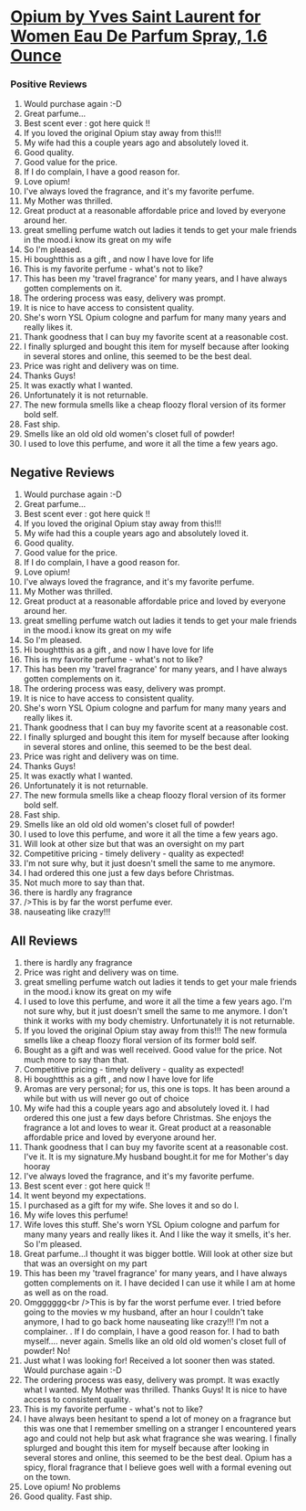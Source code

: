 # [Opium by Yves Saint Laurent for Women Eau De Parfum Spray, 1.6 Ounce](https://products.checkmycream.com/products/Opium-by-Yves-Saint-Laurent-for-Women-Eau-De-Parfum-Spray-1.6-Ounce.html)

### Positive Reviews

<ol>
      <li>Would purchase again :-D</li>
      <li>Great parfume...</li>
      <li>Best scent ever : got here quick !!</li>
      <li>If you loved the original Opium stay away from this!!!  </li>
      <li>My wife had this a couple years ago and absolutely loved it.</li>
      <li>Good quality.</li>
      <li>Good value for the price.</li>
      <li>If I do complain,  I have a good reason for.</li>
      <li>Love opium!</li>
      <li>I&#x27;ve always loved the fragrance, and it&#x27;s my favorite perfume.</li>
      <li>My Mother was thrilled.</li>
      <li>Great product at a reasonable affordable price and loved by everyone around her.</li>
      <li>great smelling perfume watch out ladies it tends to get your male friends in the mood.i know its great on my wife</li>
      <li>So I&#x27;m pleased.</li>
      <li>Hi boughtthis as a gift , and now I have love for life</li>
      <li>This is my favorite perfume - what&#x27;s not to like?</li>
      <li>This has been my &#x27;travel fragrance&#x27; for many years, and I have always gotten complements on it.  </li>
      <li>The ordering process was easy, delivery was prompt.</li>
      <li>It is nice to have access to consistent quality.</li>
      <li>She&#x27;s worn YSL Opium cologne and parfum for many many years and really likes it.</li>
      <li>Thank goodness that I can buy my favorite scent at a reasonable cost.</li>
      <li>I finally splurged and bought this item for myself because after looking in several stores and online, this seemed to be the best deal.  </li>
      <li>Price was right and delivery was on time.</li>
      <li>Thanks Guys!</li>
      <li>It was exactly what I wanted.</li>
      <li>Unfortunately it is not returnable.</li>
      <li>The new formula smells like a cheap floozy floral version of its former bold self.</li>
      <li>Fast ship.</li>
      <li>Smells like an old old old women&#x27;s closet full of powder!</li>
      <li>I used to love this perfume, and wore it all the time a few years ago.</li>
</ol>


<h2>Negative Reviews</h2>
<ol>
<li> Would purchase again :-D</li>
<li> Great parfume...</li>
<li> Best scent ever : got here quick !!</li>
<li> If you loved the original Opium stay away from this!!!  </li>
<li> My wife had this a couple years ago and absolutely loved it.</li>
<li> Good quality.</li>
<li> Good value for the price.</li>
<li> If I do complain,  I have a good reason for.</li>
<li> Love opium!</li>
<li> I&#x27;ve always loved the fragrance, and it&#x27;s my favorite perfume.</li>
<li> My Mother was thrilled.</li>
<li> Great product at a reasonable affordable price and loved by everyone around her.</li>
<li> great smelling perfume watch out ladies it tends to get your male friends in the mood.i know its great on my wife</li>
<li> So I&#x27;m pleased.</li>
<li> Hi boughtthis as a gift , and now I have love for life</li>
<li> This is my favorite perfume - what&#x27;s not to like?</li>
<li> This has been my &#x27;travel fragrance&#x27; for many years, and I have always gotten complements on it.  </li>
<li> The ordering process was easy, delivery was prompt.</li>
<li> It is nice to have access to consistent quality.</li>
<li> She&#x27;s worn YSL Opium cologne and parfum for many many years and really likes it.</li>
<li> Thank goodness that I can buy my favorite scent at a reasonable cost.</li>
<li> I finally splurged and bought this item for myself because after looking in several stores and online, this seemed to be the best deal.  </li>
<li> Price was right and delivery was on time.</li>
<li> Thanks Guys!</li>
<li> It was exactly what I wanted.</li>
<li> Unfortunately it is not returnable.</li>
<li> The new formula smells like a cheap floozy floral version of its former bold self.</li>
<li> Fast ship.</li>
<li> Smells like an old old old women&#x27;s closet full of powder!</li>
<li> I used to love this perfume, and wore it all the time a few years ago.</li>
<li> Will look at other size but that was an oversight on my part</li>
<li> Competitive pricing - timely delivery - quality as expected!</li>
<li> I&#x27;m not sure why, but it just doesn&#x27;t smell the same to me anymore.</li>
<li> I had ordered this one just a few days before Christmas.</li>
<li> Not much more to say than that.</li>
<li> there is hardly any fragrance</li>
<li> /&gt;This is by far the worst perfume ever.</li>
<li> nauseating like crazy!!!</li>
</ol>

<h2>All Reviews</h2>

<ol>
    <li> there is hardly any fragrance</li>
    <li> Price was right and delivery was on time.</li>
    <li> great smelling perfume watch out ladies it tends to get your male friends in the mood.i know its great on my wife</li>
    <li> I used to love this perfume, and wore it all the time a few years ago. I&#x27;m not sure why, but it just doesn&#x27;t smell the same to me anymore. I don&#x27;t think it works with my body chemistry. Unfortunately it is not returnable.</li>
    <li> If you loved the original Opium stay away from this!!!  The new formula smells like a cheap floozy floral version of its former bold self.</li>
    <li> Bought as a gift and was well received.  Good value for the price. Not much more to say than that.</li>
    <li> Competitive pricing - timely delivery - quality as expected!</li>
    <li> Hi boughtthis as a gift , and now I have love for life</li>
    <li> Aromas are very personal; for us, this one is tops.  It has been around a while but with us will never go out of choice</li>
    <li> My wife had this a couple years ago and absolutely loved it. I had ordered this one just a few days before Christmas. She enjoys the fragrance a lot and loves to wear it. Great product at a reasonable affordable price and loved by everyone around her.</li>
    <li> Thank goodness that I can buy my favorite scent at a reasonable cost. I&#x27;ve it. It is my signature.My husband bought.it for me for Mother&#x27;s day hooray</li>
    <li> I&#x27;ve always loved the fragrance, and it&#x27;s my favorite perfume.</li>
    <li> Best scent ever : got here quick !!</li>
    <li> It went beyond my expectations.</li>
    <li> I purchased as a gift for my wife.  She loves it and so do I.</li>
    <li> My wife loves this perfume!</li>
    <li> Wife loves this stuff. She&#x27;s worn YSL Opium cologne and parfum for many many years and really likes it. And I like the way it smells, it&#x27;s her. So I&#x27;m pleased.</li>
    <li> Great parfume...I thought it was bigger bottle.  Will look at other size but that was an oversight on my part</li>
    <li> This has been my &#x27;travel fragrance&#x27; for many years, and I have always gotten complements on it.  I have decided I can use it while I am at home as well as on the road.</li>
    <li> Omgggggg&lt;br /&gt;This is by far the worst perfume ever. I tried before going to the movies w my husband, after an hour I couldn&#x27;t take anymore, I had to go back home  nauseating like crazy!!! I&#x27;m not a complainer. . If I do complain,  I have a good reason for. I had to bath myself.... never again. Smells like an old old old women&#x27;s closet full of powder! No!</li>
    <li> Just what I was looking for! Received a lot sooner then was stated. Would purchase again :-D</li>
    <li> The ordering process was easy, delivery was prompt. It was exactly what I wanted. My Mother was thrilled. Thanks Guys! It is nice to have access to consistent quality.</li>
    <li> This is my favorite perfume - what&#x27;s not to like?</li>
    <li> I have always been hesitant to spend a lot of money on a fragrance but this was one that I remember smelling on a stranger I encountered years ago and could not help but ask what fragrance she was wearing.  I finally splurged and bought this item for myself because after looking in several stores and online, this seemed to be the best deal.  Opium has a spicy, floral fragrance that I believe goes well with a formal evening out on the town.</li>
    <li> Love opium! No problems</li>
    <li> Good quality. Fast ship.</li>
</ol>




